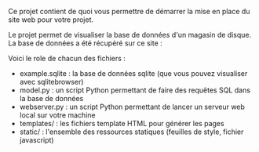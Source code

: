 Ce projet contient de quoi vous permettre de démarrer la mise en place du site web pour votre projet.

Le projet permet de visualiser la base de données d'un magasin de disque.
La base de données a été récupéré sur ce site :


Voici le role de chacun des fichiers :

 - example.sqlite : la base de données sqlite (que vous pouvez visualiser avec sqlitebrowser)
 - model.py : un script Python permettant de faire des requêtes SQL dans la base de données
 - webserver.py : un script Python permettant de lancer un serveur web local sur votre machine
 - templates/ : les fichiers template HTML pour générer les pages
 - static/ : l'ensemble des ressources statiques (feuilles de style, fichier javascript)

 
